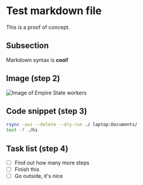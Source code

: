 # Test markdown file

This is a proof of concept.

## Subsection

Markdown syntax is **cool!**

## Image (step 2)

![Image of Empire State workers](https://1.bp.blogspot.com/-qLIw2SAQq30/XcinlF5PFZI/AAAAAAAASmo/lH2pY93_OsEWk5cfq8JpoHtIezjmsGnawCLcBGAsYHQ/s1600/Times_Most_Influental_Images%2B%25284%2529.jpg)

## Code snippet (step 3)

```bash
rsync -avz --delete --dry-run ./ laptop:Documents/
test -f ./hi
```

## Task list (step 4)

- [ ] Find out how many more steps
- [ ] Finish this
- [ ] Go outside, it's nice
